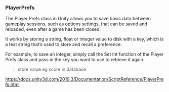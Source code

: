 ### PlayerPrefs

The Player Prefs class in Unity allows you to save basic data between gameplay sessions, such as options settings, that can be saved and reloaded, even after a game has been closed.

It works by storing a string, float or integer value to disk with a key, which is a text string that’s used to store and recall a preference.

For example, to save an integer, simply call the Set Int function of the Player Prefs class and pass in the key you want to use to retrieve it again.


> store value eg score in database

https://docs.unity3d.com/2019.3/Documentation/ScriptReference/PlayerPrefs.html

